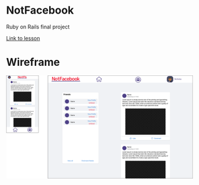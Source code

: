 # NotFacebook

Ruby on Rails final project

[Link to lesson](https://www.theodinproject.com/paths/full-stack-ruby-on-rails/courses/ruby-on-rails/lessons/final-project)

# Wireframe

![Wireframe](/app/assets/images/wireframe/NotFacebook_wireframe.png)

